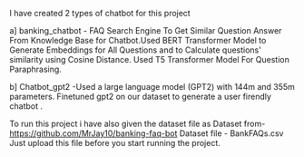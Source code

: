 I have created 2 types of chatbot for this project 

a] banking_chatbot - FAQ Search Engine To Get Similar Question Answer From Knowledge Base for Chatbot.Used BERT Transformer Model to Generate Embeddings for All
Questions and to Calculate questions' similarity using Cosine Distance. Used T5 Transformer Model For Question Paraphrasing.

b] Chatbot_gpt2 -Used a large language model (GPT2) with 144m and 355m parameters. Finetuned gpt2 on our dataset to generate a user firendly chatbot .


To run this project i have also given the dataset file as 
Dataset from-  https://github.com/MrJay10/banking-faq-bot
Dataset file - BankFAQs.csv 
Just upload this file before you start running the project.
